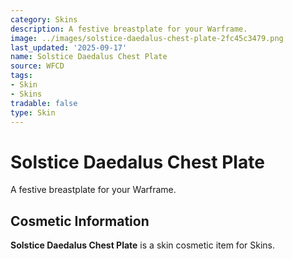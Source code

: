 ```yaml
---
category: Skins
description: A festive breastplate for your Warframe.
image: ../images/solstice-daedalus-chest-plate-2fc45c3479.png
last_updated: '2025-09-17'
name: Solstice Daedalus Chest Plate
source: WFCD
tags:
- Skin
- Skins
tradable: false
type: Skin
---
```


# Solstice Daedalus Chest Plate

A festive breastplate for your Warframe.

## Cosmetic Information

**Solstice Daedalus Chest Plate** is a skin cosmetic item for Skins.

